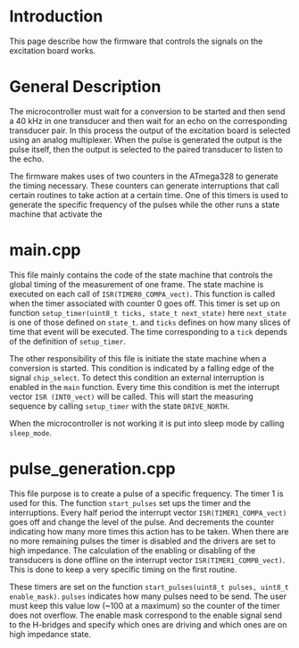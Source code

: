 # Introduction #

This page describe how the firmware that controls the signals on the excitation board works.


# General Description #

The microcontroller must wait for a conversion to be started and then send a 40 kHz in one transducer and then wait for an echo on the corresponding transducer pair. In this process the output of the excitation board is selected using an analog multiplexer. When the pulse is generated the output is the pulse itself, then the output is selected to the paired transducer to listen to the echo.

The firmware makes uses of two counters in the ATmega328 to generate the timing necessary. These counters can generate interruptions that call certain routines to take action at a certain time. One of this timers is used to generate the specific frequency of the pulses while the other runs a state machine that activate the

# main.cpp #

This file mainly contains the code of the state machine that controls the global timing of the measurement of one frame. The state machine is executed on each call of `ISR(TIMER0_COMPA_vect)`. This function is called when the timer associated with counter 0 goes off. This timer is set up on function `setup_timer(uint8_t ticks, state_t next_state)` here `next_state` is one of those defined on `state_t`. and `ticks` defines on how many slices of time that event will be executed. The time corresponding to a `tick` depends of the definition of `setup_timer`.

The other responsibility of this file is initiate the state machine when a conversion is started. This condition is indicated by a falling edge of the signal `chip_select`. To detect this condition an external interruption is enabled in the `main` function. Every time this condition is met the interrupt vector `ISR (INT0_vect)` will be called. This will start the measuring sequence by calling `setup_timer` with the state `DRIVE_NORTH`.

When the microcontroller is not working it is put into sleep mode by calling `sleep_mode`.

# pulse\_generation.cpp #

This file purpose is to create a pulse of a specific frequency. The timer 1 is used for this. The function `start_pulses` set ups the timer and the interruptions. Every half period the interrupt vector `ISR(TIMER1_COMPA_vect)` goes off and change the level of the pulse. And decrements the counter indicating how many more times this action has to be taken. When there are no more remaining pulses the timer is disabled and the drivers are set to high impedance. The calculation of the enabling or disabling of the transducers is done offline on the interrupt vector `ISR(TIMER1_COMPB_vect)`. This is done to keep a very specific timing on the first routine.

These timers are set on the function `start_pulses(uint8_t pulses, uint8_t enable_mask)`. `pulses` indicates how many pulses need to be send. The user must keep this value low (~100 at a maximum) so the counter of the timer does not overflow. The enable mask correspond to the enable signal send to the H-bridges and specify which ones are driving and which ones are on high impedance state.